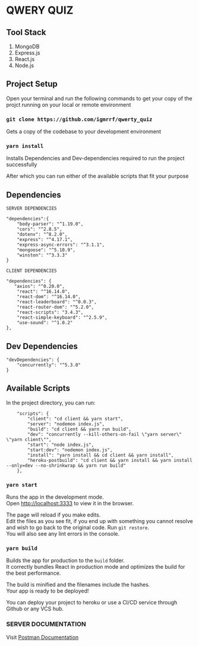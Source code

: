 # QWERY QUIZ

## Tool Stack

1. MongoDB
2. Express.js
3. React.js
4. Node.js

## Project Setup

Open your terminal and run the following commands to get your copy of the projct running on your local or remote environment

### `git clone https://github.com/igmrrf/qwerty_quiz`

Gets a copy of the codebase to your development environment

### `yarn install`

Installs Dependencies and Dev-dependencies required to run the project successfully

After which you can run either of the available scripts that fit your purpose

## Dependencies

    SERVER DEPENDENCIES

    "dependencies":{
        "body-parser": "^1.19.0",
        "cors": "^2.8.5",
        "dotenv": "^8.2.0",
        "express": "^4.17.1",
        "express-async-errors": "^3.1.1",
        "mongoose": "^5.10.9",
        "winston": "^3.3.3"
    }

    CLIENT DEPENDENCIES

    "dependencies": {
       "axios": "^0.20.0",
        "react": "^16.14.0",
        "react-dom": "^16.14.0",
        "react-leaderboard": "^0.0.3",
        "react-router-dom": "^5.2.0",
        "react-scripts": "3.4.3",
        "react-simple-keyboard": "^2.5.9",
        "use-sound": "^1.0.2"
    },

## Dev Dependencies

    "devDependencies": {
        "concurrently": "^5.3.0"
    }

## Available Scripts

In the project directory, you can run:

        "scripts": {
            "client": "cd client && yarn start",
            "server": "nodemon index.js",
            "build": "cd client && yarn run build",
            "dev": "concurrently --kill-others-on-fail \"yarn server\" \"yarn client\"",
            "start": "node index.js",
            "start:dev": "nodemon index.js",
            "install": "yarn install && cd client && yarn install",
            "heroku-postbuild": "cd client && yarn install && yarn install --only=dev --no-shrinkwrap && yarn run build"
        },

### `yarn start`

Runs the app in the development mode.<br />
Open [http://localhost:3333](http://localhost:3333) to view it in the browser.

The page will reload if you make edits.<br />
Edit the files as you see fit, if you end up with something you cannot resolve and wish to go back to the original code. Run
`git restore`.<br />
You will also see any lint errors in the console.

### `yarn build`

Builds the app for production to the `build` folder.<br />
It correctly bundles React in production mode and optimizes the build for the best performance.

The build is minified and the filenames include the hashes.<br />
Your app is ready to be deployed!

You can deploy your project to heroku or use a CI/CD service through Github or any VCS hub.

### SERVER DOCUMENTATION
Visit [Postman Documentation](https://www.postmain.com/docs/qwerty-quiz/docs/34jo2i4o2i4j2oi4j)